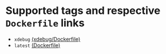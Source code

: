 # Supported tags and respective `Dockerfile` links  

+ `xdebug` [(xdebug/Dockerfile)](https://github.com/Wufe/docker-php70/blob/master/xdebug/Dockerfile)
+ `latest` [(Dockerfile)](https://github.com/Wufe/docker-php70/blob/master/Dockerfile)